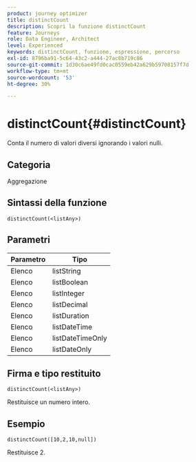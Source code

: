 ```yaml
---
product: journey optimizer
title: distinctCount
description: Scopri la funzione distinctCount
feature: Journeys
role: Data Engineer, Architect
level: Experienced
keywords: distinctCount, funzione, espressione, percorso
exl-id: 8796ba91-5c64-43c2-a444-27ac8b719c86
source-git-commit: 1d30c6ae49fd0cac0559eb42a629b59708157f7d
workflow-type: tm+mt
source-wordcount: '53'
ht-degree: 30%

---
```


# distinctCount{#distinctCount}

Conta il numero di valori diversi ignorando i valori nulli.

## Categoria

Aggregazione

## Sintassi della funzione

`distinctCount(<listAny>)`

## Parametri

| Parametro | Tipo |
|-----------|------------------|
| Elenco | listString |
| Elenco | listBoolean |
| Elenco | listInteger |
| Elenco | listDecimal |
| Elenco | listDuration |
| Elenco | listDateTime |
| Elenco | listDateTimeOnly |
| Elenco | listDateOnly |

## Firma e tipo restituito

`distinctCount(<listAny>)`

Restituisce un numero intero.

## Esempio

`distinctCount([10,2,10,null])`

Restituisce 2.
